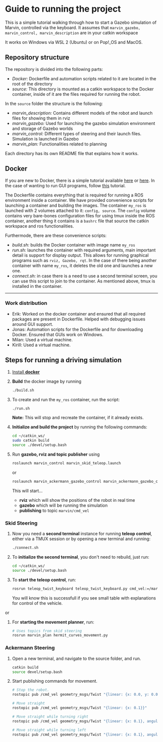 # Guide to running the project

This is a simple tutorial walking through how to start a Gazebo simulation of Marvin, controlled via the keyboard.
It assumes that `marvin_gazebo, marvin_control, marvin_description` are in your catkin workspace

It works on Windows via WSL 2 (Ubuntu) or on Pop!_OS and MacOS.

## Repository structure

The repository is divided into the following parts:

- *Docker:* Dockerfile and automation scripts related to it are located in the root of the directory
- *source:* This directory is mounted as a catkin workspace to the Docker container, inside of it are the files required for running the robot.

In the `source` folder the structure is the following:

- *marvin_description:* Contains different models of the robot and launch files for showing them in rviz
- *marvin_gazebo:* Used for launching the gazebo simulation environment and storage of Gazebo worlds
- *marvin_control:* Different types of steering and their launch files. Simulation is launched in Gazebo
- *marvin_plan:* Functionalities related to planning

Each directory has its own README file that explains how it works.

## Docker

If you are new to Docker, there is a simple tutorial available [here](/Install%20docker.md) or [here](http://wiki.ros.org/docker/Tutorials/Docker). In the case of wanting to run GUI programs, follow [this](http://wiki.ros.org/es/docker/Tutorials/GUI) tutorial.

The Dockerfile contains everything that is required for running a ROS environment inside a container. We have provided convenience scripts for launching a container and building the images. The container `my_ros` is launched with 2 volumes attached to it: `config, source`. The `config` volume contains very bare-bones configuration files for using tmux inside the ROS container, another thing it contains is a `bashrc` file that source the catkin workspace and ros functionalities.

Furthermode, there are these convenience scripts:

- *build.sh:* builds the Docker container with image name `my_ros`
- *run.sh:* launches the container with required arguments, main important detail is support for display output. This allows for running graphical programs such as `rviz, Gazebo, rqt`. In the case of there being another container with name `my_ros`, it deletes the old one and launches a new one.
- *connect.sh:* in case there is a need to use a second terminal screen, you can use this script to join to the container. As mentioned above, tmux is installed in the container.

----------

### Work distribution
- Erik: Worked on the docker container and ensured that all required packages are present in Dockerfile. Helped with debugging issues around GUI support.
- Jonas: Automation scripts for the Dockerfile and for downloading Docker. Ensured that GUIs work on Windows. 
- Milan: Used a virtual machine.
- Kirill: Used a virtual machine.

## Steps for running a driving simulation

1. [Install **docker**](<Install docker.md>)
1. **Build** the docker image by running

    ```bash
    ./build.sh
    ```

1. To create and run the `my_ros` container, run the script:

    ```bash
    ./run.sh
    ```

    **Note:** This will stop and recreate the container, if it already exists.

1. **Initialize and build the project** by running the following commands:

    ```bash
    cd ~/catkin_ws/
    sudo catkin build
    source ./devel/setup.bash
    ```

1. Run **gazebo, rviz and topic publisher** using

    ```bash
    roslaunch marvin_control marvin_skid_teleop.launch
    ```

    or

    ```bash
    roslaunch marvin_ackermann_gazebo_control marvin_ackermann_gazebo_control.launch
    ```

    This will start...
    - **rviz** which will show the positions of the robot in real time
    - **gazebo** which will be running the simulation
    - **publishing** to topic `marvin/cmd_vel`

### Skid Steering

1. Now you need a **second terminal** instance for running **teleop control**, either via a TMUX session or by opening a new terminal and running:

    ```bash
    ./connect.sh
    ```

1. To **initialize the second terminal**, you don't need to rebuild, just run:

    ```bash
    cd ~/catkin_ws/
    source ./devel/setup.bash
    ```

1. To **start the teleop control**, run:

    ```bash
    rosrun teleop_twist_keyboard teleop_twist_keyboard.py cmd_vel:=/marvin/cmd_vel
    ```

    You will know this is successfull if you see small table with explanations for control of the vehicle.

or

1. For **starting the movement planner**, run:

    ```bash
    # Uses topics from skid steering
    rosrun marvin_plan hermit_curves_movement.py
    ```

### Ackermann Steering

1. Open a new terminal, and navigate to the source folder, and run.

    ```bash
    catkin build
    source devel/setup.bash
    ```

2. Start publishing commands for movement.

    ```bash
    # Stop the robot.
    rostopic pub /cmd_vel geometry_msgs/Twist "{linear: {x: 0.0, y: 0.0}, angular: {z: 0.0}}" -1
    ```

    ```bash
    # Move straight
    rostopic pub /cmd_vel geometry_msgs/Twist "{linear: {x: 0.1}}"
    ```

    ```bash
    # Move straight while turning right
    rostopic pub /cmd_vel geometry_msgs/Twist "{linear: {x: 0.1}, angular: {z: 0.02}}"
    ```

    ```bash
    # Move straight while turning left
    rostopic pub /cmd_vel geometry_msgs/Twist "{linear: {x: 0.1}, angular: {z: -0.02}}"
    ```
